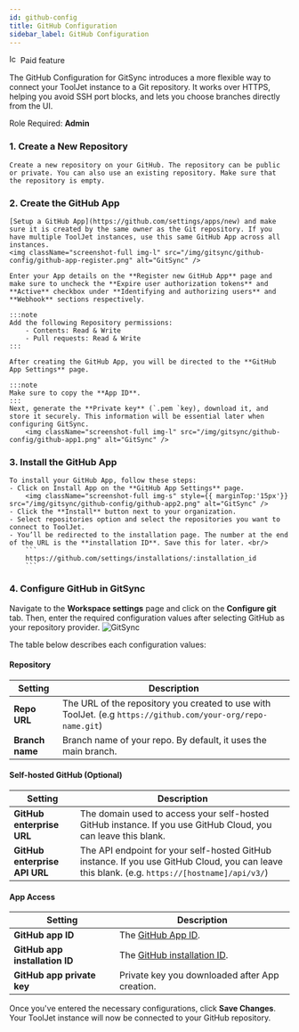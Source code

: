 ```yaml
---
id: github-config
title: GitHub Configuration
sidebar_label: GitHub Configuration
---
```

<div className="badge badge--primary heading-badge">   
  <img 
    src="/img/badge-icons/premium.svg" 
    alt="Icon" 
    width="16" 
    height="16" 
  />
 <span>Paid feature</span>
</div>

The GitHub Configuration for GitSync introduces a more flexible way to connect your ToolJet instance to a Git repository. It works over HTTPS, helping you avoid SSH port blocks, and lets you choose branches directly from the UI.

Role Required: **Admin**

### 1. Create a New Repository
    Create a new repository on your GitHub. The repository can be public or private. You can also use an existing repository. Make sure that the repository is empty.

### 2. Create the GitHub App
    [Setup a GitHub App](https://github.com/settings/apps/new) and make sure it is created by the same owner as the Git repository. If you have multiple ToolJet instances, use this same GitHub App across all instances. 
    <img className="screenshot-full img-l" src="/img/gitsync/github-config/github-app-register.png" alt="GitSync" />
    
    Enter your App details on the **Register new GitHub App** page and make sure to uncheck the **Expire user authorization tokens** and **Active** checkbox under **Identifying and authorizing users** and **Webhook** sections respectively.
    
    :::note
    Add the following Repository permissions:
        - Contents: Read & Write
        - Pull requests: Read & Write
    :::

    After creating the GitHub App, you will be directed to the **GitHub App Settings** page. 

    :::note
    Make sure to copy the **App ID**. 
    :::
    Next, generate the **Private key** (`.pem `key), download it, and store it securely. This information will be essential later when configuring GitSync.
        <img className="screenshot-full img-l" src="/img/gitsync/github-config/github-app1.png" alt="GitSync" />

### 3. Install the GitHub App
    
    To install your GitHub App, follow these steps:
    - Click on Install App on the **GitHub App Settings** page.
        <img className="screenshot-full img-s" style={{ marginTop:'15px'}}  src="/img/gitsync/github-config/github-app2.png" alt="GitSync" />
    - Click the **Install** button next to your organization.
    - Select repositories option and select the repositories you want to connect to ToolJet.
    - You’ll be redirected to the installation page. The number at the end of the URL is the **installation ID**. Save this for later. <br/>
        ```
        https://github.com/settings/installations/:installation_id
        ```

### 4. Configure GitHub in GitSync 

Navigate to the **Workspace settings** page and click on the **Configure git** tab. Then, enter the required configuration values after selecting GitHub as your repository provider.
    <img className="screenshot-full img-s" src="/img/gitsync/github-config/github-form-full.png" alt="GitSync" />

The table below describes each configuration values:

#### Repository

| **Setting** | **Description** |
|-------------|----------------|
| **Repo URL**  | The URL of the repository you created to use with ToolJet. (e.g `https://github.com/your-org/repo-name.git`) |
| **Branch name** | Branch name of your repo. By default, it uses the main branch. |

#### Self-hosted GitHub (Optional)

| **Setting** | **Description** |
|-------------|-----------------|
| **GitHub enterprise URL** |    The domain used to access your self-hosted GitHub instance. If you use GitHub Cloud, you can leave this blank. |
| **GitHub enterprise API URL** |  The API endpoint for your self-hosted GitHub instance.  If you use GitHub Cloud, you can leave this blank. (e.g. `https://[hostname]/api/v3/`) |

#### App Access
| **Setting** | **Description**  |
|-------------|------------------|
| **GitHub app ID** | The [GitHub App ID](https://docs.github.com/en/developers/apps/identifying-and-authorizing-users-for-github-apps#authenticating-with-a-github-app). |
| **GitHub app installation ID** | The [GitHub installation ID](https://docs.github.com/en/developers/apps/managing-github-apps/installing-github-apps#installing-a-github-app). |
| **GitHub app private key** | Private key you downloaded after App creation. |

Once you've entered the necessary configurations, click **Save Changes**. Your ToolJet instance will now be connected to your GitHub repository.